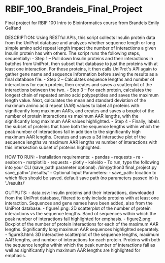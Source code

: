 # RBIF_100_Brandeis_Final_Project
Final project for RBIF 100 Intro to Bioinformatics course from Brandeis
Emily Gelfand

DESCRIPTION: 
    Using RESTful APIs, this script collects Insulin protein data from the UniProt database and analyzes whether sequence length or 
    long simple amino acid repeat length impact the number of interactions a given Insulin protein has with others. The script runs 
    the following steps, sequentially: 
        - Step 1 – Pull down Insulin proteins and their interactions in batches from UniProt, then subset that database to just 
                    the proteins with at least one interaction. For those proteins, it then calls UniProt's API again to gather gene 
                    name and sequence information before saving the results as a final database file.
        - Step 2 – Calculates sequence lengths and number of interactions for each protein, then creates and saves a scatterplot of 
                    the interactions between the two. 
        - Step 3 – For each protein, calculates the longest chain of repeated amino acid polypeptides and saves the maximum length 
                    value. Next, calculates the mean and standard deviation of the maximum amino acid repeat (AAR) values to label 
                    all proteins with significantly long maximum AARs, and creates and saves a boxplot of the number of protein 
                    interactions vs maximum AAR lengths, with the significantly long maximum AAR values highlighted. 
        - Step 4 - Finally, labels the subset of proteins that have both the sequence lengths within which the peak number of 
                    interactions fall in addition to the significantly high maximum AAR lengths. Creates and saves a 3d interactive 
                    plot of the sequence lengths vs maximum AAR lengths vs number of interactions with this intersection subset of 
                    proteins highlighted.

HOW TO RUN:
    - Installation requirements:
        - pandas
        - requests
        - re
        - seaborn
        - matplotlib
        - requests
        - plotly
        - kaleido
    - To run, type the following into your CLI (save_path parameter optional).
                /bin/python3 final_project.py save_path='./results/'
    - Optional Input Parameters: 
            - save_path: location to which files should be saved. default save path (no parameters passed in) is './results/'

OUTPUTS:
    - data.csv: Insulin proteins and their interactions, downloaded from the UniProt database, filtered to only include proteins 
                with at least one interaction. Sequences and gene names have been added, also from the UniProt database.
    - figure1.png: 2D scatterplot of the number of protein interactions vs the sequence lengths. Band of sequences within which the 
                    peak number of interactions fall highlighted for emphasis. 
    - figure2.png: Boxplot of the number of protein interactions for each of the maximum AAR lengths. Significantly long maximum AAR 
                    sequences highlighted separately. 
    - figure3.html: 3D interactive scatterplot of the sequence lengths, maximum AAR lengths, and number of interactions for each protein. 
                    Proteins with both the sequence lengths within which the peak number of interactions fall as well as significantly 
                    high maximum AAR lengths are highlighted for emphasis. 

